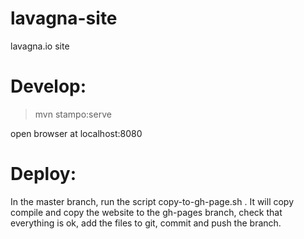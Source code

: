 lavagna-site
============
lavagna.io site



Develop:
========

>mvn stampo:serve

open browser at localhost:8080


Deploy:
=======
In the master branch, run the script copy-to-gh-page.sh .
It will copy compile and copy the website to the gh-pages branch, check that everything is ok, add the files to git, commit and push the branch.
